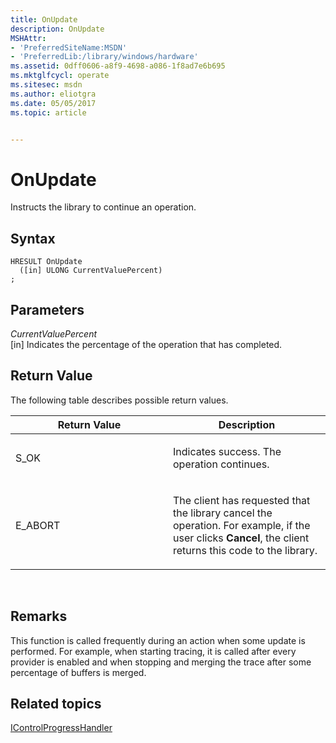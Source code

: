 ```yaml
---
title: OnUpdate
description: OnUpdate
MSHAttr:
- 'PreferredSiteName:MSDN'
- 'PreferredLib:/library/windows/hardware'
ms.assetid: 0dff0606-a8f9-4698-a086-1f8ad7e6b695
ms.mktglfcycl: operate
ms.sitesec: msdn
ms.author: eliotgra
ms.date: 05/05/2017
ms.topic: article


---
```


# OnUpdate


Instructs the library to continue an operation.

## Syntax


```
HRESULT OnUpdate
  ([in] ULONG CurrentValuePercent)
;
```

## Parameters


<a href="" id="currentvaluepercent"></a>*CurrentValuePercent*  
\[in\] Indicates the percentage of the operation that has completed.

## Return Value


The following table describes possible return values.

<table>
<colgroup>
<col width="50%" />
<col width="50%" />
</colgroup>
<thead>
<tr class="header">
<th>Return Value</th>
<th>Description</th>
</tr>
</thead>
<tbody>
<tr class="odd">
<td><p>S_OK</p></td>
<td><p>Indicates success. The operation continues.</p></td>
</tr>
<tr class="even">
<td><p>E_ABORT</p></td>
<td><p>The client has requested that the library cancel the operation. For example, if the user clicks <strong>Cancel</strong>, the client returns this code to the library.</p></td>
</tr>
</tbody>
</table>

 

## Remarks


This function is called frequently during an action when some update is performed. For example, when starting tracing, it is called after every provider is enabled and when stopping and merging the trace after some percentage of buffers is merged.

## Related topics


[IControlProgressHandler](icontrolprogresshandler.md)

 

 







